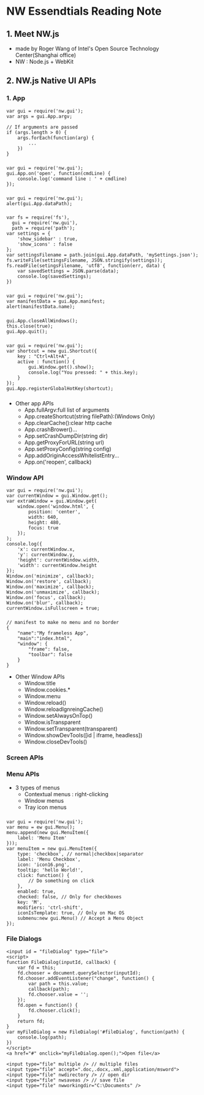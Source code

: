# NW Essendtials Reading Note
## 1. Meet NW.js
- made by Roger Wang of Intel's Open Source Technology Center(Shanghai office)
- NW : Node.js + WebKit
## 2. NW.js Native UI APIs
### 1. App
    var gui = require('nw.gui');
    var args = gui.App.argv;

    // If arguments are passed
    if (args.length > 0) {
        args.forEach(function(arg) {
            ...
        })
    }
### 
    var gui = require('nw.gui');
    gui.App.on('open', function(cmdLine) {
        console.log('command line : ' + cmdline)
    });
### 
    var gui = require('nw.gui');
    alert(gui.App.dataPath);
### 
    var fs = require('fs'),
      gui = require('nw.gui'),
      path = require('path');
    var settings = {
        'show_sidebar' : true,
        'show_icons' : false
    };
    var settingsFilename = path.join(gui.App.dataPath, 'mySettings.json');
    fs.writeFile(settingsFilename, JSON.stringify(settings));
    fs.readFile(setingsFilename, 'utf8', function(err, data) {
        var savedSettings = JSON.parse(data);
        console.log(savedSettings);
    })
### 
    var gui = require('nw.gui');
    var manifestData = gui.App.manifest;
    alert(manifestData.name);
### 
    gui.App.closeAllWindows();
    this.close(true);
    gui.App.quit();
### 
    var gui = require('nw.gui');
    var shortcut = new gui.Shortcut({
        key : "Ctrl+Alt+A",
        active : function() {
            gui.Window.get().show();
            console.log("You pressed: " + this.key);
        }
    });
    gui.App.registerGlobalHotKey(shortcut);
### 
- Other app APIs
    - App.fullArgv:full list of arguments
    - App.createShortcut(string filePath):(Windows Only)
    - App.clearCache():clear http cache
    - App.crashBrower()...
    - App.setCrashDumpDir(string dir)
    - App.getProxyForURL(string url)
    - App.setProxyConfig(string config)
    - App.addOriginAccessWhitelistEntry...
    - App.on('reopen', callback)
### Window API
    var gui = require('nw.gui');
    var currentWindow = gui.Window.get();
    var extraWindow = gui.Window.get(
        window.open('window.html', {
            position: 'center',
            width: 640,
            height: 480,
            focus: true
        });
    );
    console.log({
        'x': currentWindow.x,
        'y': currentWindow.y,
        'height': currentWindow.width,
        'width': currentWindow.height
    });
    Window.on('minimize', callback);
    Window.on('restore', callback);
    Window.on('maximize', callback);
    Window.on('unmaximize', callback);
    Window.on('focus', callback);
    Window.on('blur', callback);
    currentWindow.isFullscreen = true;
### 
    // manifest to make no menu and no border
    {
        "name":"My frameless App",
        "main":"index.html",
        "window": {
            "frame": false,
            "toolbar": false
        }
    }
- Other Window APIs
    - Window.title
    - Window.cookies.*
    - Window.menu
    - Window.reload()
    - Window.reloadIgnreingCache()
    - Window.setAlwaysOnTop()
    - Window.isTransparent
    - Window.setTransparent(transparent)
    - Window.showDevTools([id | iframe, headless])
    - Window.closeDevTools()
### Screen APIs
### Menu APIs
- 3 types of menus
    - Contextual menus : right-clicking
    - Window menus
    - Tray icon menus
### 
    var gui = require('nw.gui');
    var menu = ew gui.Menu();
    menu.append(new gui.MenuItem({
        label: 'Menu Item'
    }));
    var menuItem = new gui.MenuItem({
        type: 'checkbox', // normal|checkbox|separator
        label: 'Menu Checkbox',
        icon: 'icon16.png',
        tooltip: 'hello World!',
        click: function() {
            // Do something on click
        },
        enabled: true,
        checked: false, // Only for checkboxes
        key: 'M',
        modifiers: 'ctrl-shift',
        iconIsTemplate: true, // Only on Mac OS
        submenu:new gui.Menu() // Accept a Menu Object
    });
### File Dialogs
    <input id = "fileDialog" type="file">
    <script>
    function FileDialog(inputId, callback) {
        var fd = this;
        fd.chooser = document.querySelector(inputId);
        fd.chooser.addEventListener("change", function() {
            var path = this.value;
            callback(path);
            fd.chooser.value = '';
        });
        fd.open = function() {
            fd.chooser.click();
        }
        return fd;
    }
    var myFileDialog = new FileDialog('#fileDialog', function(path) {
        console.log(path);
    })
    </script>
    <a href="#" onclick="myFileDialog.open();">Open file</a>

    <input type="file" multiple /> // multiple files
    <input type="file" accept=".doc,.docx,.xml,application/msword">
    <input type="file" nwdirectory /> // open dir
    <input type="file" nwsaveas /> // save file
    <input type="file" nwworkingdir="C:\Documents" />